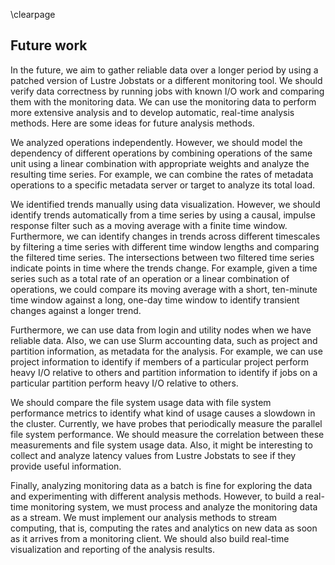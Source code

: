 \clearpage

## Future work
In the future, we aim to gather reliable data over a longer period by using a patched version of Lustre Jobstats or a different monitoring tool.
We should verify data correctness by running jobs with known I/O work and comparing them with the monitoring data.
We can use the monitoring data to perform more extensive analysis and to develop automatic, real-time analysis methods.
Here are some ideas for future analysis methods.

We analyzed operations independently.
However, we should model the dependency of different operations by combining operations of the same unit using a linear combination with appropriate weights and analyze the resulting time series.
For example, we can combine the rates of metadata operations to a specific metadata server or target to analyze its total load.

We identified trends manually using data visualization.
However, we should identify trends automatically from a time series by using a causal, impulse response filter such as a moving average with a finite time window.
Furthermore, we can identify changes in trends across different timescales by filtering a time series with different time window lengths and comparing the filtered time series.
The intersections between two filtered time series indicate points in time where the trends change.
For example, given a time series such as a total rate of an operation or a linear combination of operations, we could compare its moving average with a short, ten-minute time window against a long, one-day time window to identify transient changes against a longer trend.

Furthermore, we can use data from login and utility nodes when we have reliable data.
Also, we can use Slurm accounting data, such as project and partition information, as metadata for the analysis.
For example, we can use project information to identify if members of a particular project perform heavy I/O relative to others and partition information to identify if jobs on a particular partition perform heavy I/O relative to others.

We should compare the file system usage data with file system performance metrics to identify what kind of usage causes a slowdown in the cluster.
Currently, we have probes that periodically measure the parallel file system performance.
We should measure the correlation between these measurements and file system usage data.
Also, it might be interesting to collect and analyze latency values from Lustre Jobstats to see if they provide useful information.

Finally, analyzing monitoring data as a batch is fine for exploring the data and experimenting with different analysis methods.
However, to build a real-time monitoring system, we must process and analyze the monitoring data as a stream.
We must implement our analysis methods to stream computing, that is, computing the rates and analytics on new data as soon as it arrives from a monitoring client.
We should also build real-time visualization and reporting of the analysis results.

<!-- To improve reaction time, we could reduce the observation interval from 2 minutes to 1 minute. -->
<!-- We aim to offer job-specific I/O statistics to users. -->

<!--
Another interesting analysis method is using *cluster analysis*.
We can assign groups for multiple time series with similar values using one-dimensional clustering at each timestamp and then analyze how the cluster for each time series evolves in time.
We could describe each cluster with using summary statistics such as the number of samples, min, max, mean, and deviation from the mean.
For example, we could use Average Shifted Histograms [@ash] to perform fast one-dimensional clustering.
-->

